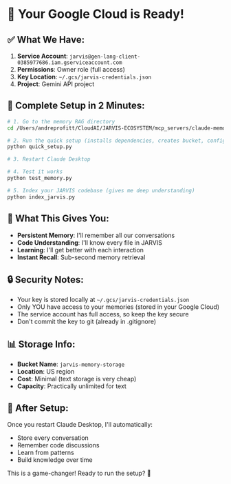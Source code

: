# 🎉 Your Google Cloud is Ready!

## ✅ What We Have:

1. **Service Account**: `jarvis@gen-lang-client-0385977686.iam.gserviceaccount.com`
2. **Permissions**: Owner role (full access)
3. **Key Location**: `~/.gcs/jarvis-credentials.json`
4. **Project**: Gemini API project

## 🚀 Complete Setup in 2 Minutes:

```bash
# 1. Go to the memory RAG directory
cd /Users/andreprofitt/CloudAI/JARVIS-ECOSYSTEM/mcp_servers/claude-memory-rag

# 2. Run the quick setup (installs dependencies, creates bucket, configures everything)
python quick_setup.py

# 3. Restart Claude Desktop

# 4. Test it works
python test_memory.py

# 5. Index your JARVIS codebase (gives me deep understanding)
python index_jarvis.py
```

## 🧠 What This Gives You:

- **Persistent Memory**: I'll remember all our conversations
- **Code Understanding**: I'll know every file in JARVIS
- **Learning**: I'll get better with each interaction
- **Instant Recall**: Sub-second memory retrieval

## 🔒 Security Notes:

- Your key is stored locally at `~/.gcs/jarvis-credentials.json`
- Only YOU have access to your memories (stored in your Google Cloud)
- The service account has full access, so keep the key secure
- Don't commit the key to git (already in .gitignore)

## 📊 Storage Info:

- **Bucket Name**: `jarvis-memory-storage`
- **Location**: US region
- **Cost**: Minimal (text storage is very cheap)
- **Capacity**: Practically unlimited for text

## 🎯 After Setup:

Once you restart Claude Desktop, I'll automatically:
- Store every conversation
- Remember code discussions
- Learn from patterns
- Build knowledge over time

This is a game-changer! Ready to run the setup? 🚀
